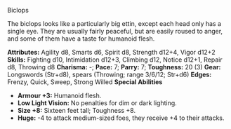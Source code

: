 Biclops

The biclops looks like a particularly big ettin, except each head
only has a single eye. They are usually fairly peaceful, but are easily
roused to anger, and some of them have a taste for humanoid flesh.

**Attributes:** Agility d8, Smarts d6, Spirit d8, Strength d12+4, Vigor
d12+2
**Skills:** Fighting d10, Intimidation d12+3, Climbing d12, Notice
d12+1, Repair d8, Throwing d8
**Charisma:** -; **Pace:** 7; **Parry:** 7; **Toughness:** 20 (3)
**Gear:** Longswords (Str+d8), spears (Throwing; range 3/6/12; Str+d6)
**Edges:** Frenzy, Quick, Sweep, Strong Willed
**Special Abilities**
- **Armour +3:** Humanoid flesh.
- **Low Light Vision:** No penalties for dim or dark lighting.
- **Size +8:** Sixteen feet tall; Toughness +8.
- **Huge:** -4 to attack medium-sized foes, they receive +4 to their
attacks.

